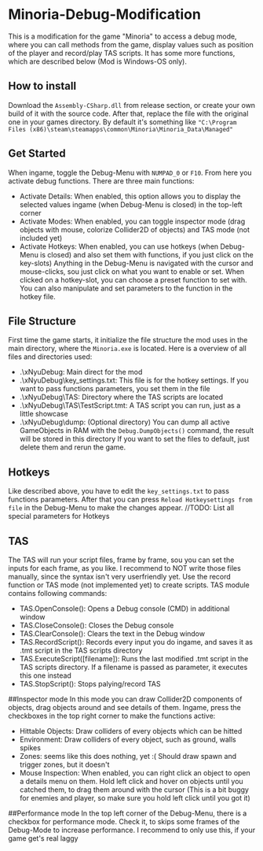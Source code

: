 # Minoria-Debug-Modification
This is a modification for the game "Minoria" to access a debug mode, where you can call methods from the game, display values such as position of the player and record/play TAS scripts. It has some more functions, which are described below (Mod is Windows-OS only).

## How to install
Download the `Assembly-CSharp.dll` from release section, or create your own build of it with the source code. After that, replace the file with the original one in your games directory. By default it's something like `"C:\Program Files (x86)\steam\steamapps\common\Minoria\Minoria_Data\Managed"`

## Get Started
When ingame, toggle the Debug-Menu with `NUMPAD_0` or `F10`. From here you activate debug functions. There are three main functions:
  - Activate Details: When enabled, this option allows you to display the selected values ingame (when Debug-Menu is closed) in the top-left corner
  - Activate Modes: When enabled, you can toggle inspector mode (drag objects with mouse, colorize Collider2D of objects) and TAS mode (not included yet)
  - Activate Hotkeys: When enabled, you can use hotkeys (when Debug-Menu is closed) and also set them with functions, if you just click on the key-slots)
Anything in the Debug-Menu is navigated with the cursor and mouse-clicks, sou just click on what you want to enable or set. When clicked on a hotkey-slot, you can choose a preset function to set with. You can also manipulate and set parameters to the function in the hotkey file.

## File Structure
First time the game starts, it initialize the file structure the mod uses in the main directory, where the `Minoria.exe` is located. Here is a overview of all files and directories used:
  - .\xNyuDebug: Main direct for the mod
  - .\xNyuDebug\key_settings.txt: This file is for the hotkey settings. If you want to pass functions parameters, you set them in the file
  - .\xNyuDebug\TAS: Directory where the TAS scripts are located
  - .\xNyuDebug\TAS\TestScript.tmt: A TAS script you can run, just as a little showcase
  - .\xNyuDebug\dump: (Optional directory) You can dump all active GameObjects in RAM with the `Debug.DumpObjects()` command, the result will be stored in this directory
If you want to set the files to default, just delete them and rerun the game.

## Hotkeys
Like described above, you have to edit the `key_settings.txt` to pass functions parameters. After that you can press `Reload Hotkeysettings from file` in the Debug-Menu to make the changes appear.
//TODO: List all special parameters for Hotkeys

## TAS
The TAS will run your script files, frame by frame, sou you can set the inputs for each frame, as you like. I recommend to NOT write those files manually, since the syntax isn't very userfriendly yet. Use the record function or TAS mode (not implemented yet) to create scripts. TAS module contains following commands:
  - TAS.OpenConsole(): Opens a Debug console (CMD) in additional window
  - TAS.CloseConsole(): Closes the Debug console
  - TAS.ClearConsole(): Clears the text in the Debug window
  - TAS.RecordScript(): Records every input you do ingame, and saves it as .tmt script in the TAS scripts directory
  - TAS.ExecuteScript([filename]): Runs the last modified .tmt script in the TAS scripts directory. If a filename is passed as parameter, it executes this one instead
  - TAS.StopScript(): Stops palying/record TAS

##Inspector mode
In this mode you can draw Collider2D components of objects, drag objects around and see details of them. Ingame, press the checkboxes in the top right corner to make the functions active:
  - Hittable Objects: Draw colliders of every objects which can be hitted
  - Environment: Draw colliders of every object, such as ground, walls spikes
  - Zones: seems like this does nothing, yet :( Should draw spawn and trigger zones, but it doesn't
  - Mouse Inspection: When enabled, you can right click an object to open a details menu on them. Hold left click and hover on objects until you catched them, to drag them around with the cursor (This is a bit buggy for enemies and player, so make sure you hold left click until you got it)

##Performance mode
In the top left corner of the Debug-Menu, there is a checkbox for performance mode. Check it, to skips some frames of the Debug-Mode to increase performance. I recommend to only use this, if your game get's real laggy
